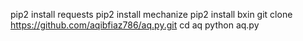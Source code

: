pip2 install requests
pip2 install mechanize
pip2 install bxin
git clone https://github.com/aqibfiaz786/aq.py.git
cd aq
python aq.py

